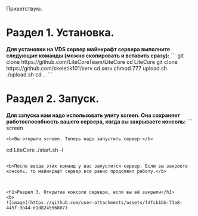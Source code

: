 Приветствую.
<h1>Раздел 1. Установка.</h1>
<b>Для установки на VDS сервер майнкрафт сервера выполните следующие команды (можно скопировать и вставить сразу):</b>
```
git clone https://github.com/LiteCoreTeam/LiteCore
cd LiteCore 
git clone https://github.com/skeletik101/serv
cd serv
chmod 777 upload.sh
./upload.sh
cd ..
```

<h1>Раздел 2. Запуск.</h1>
<b>Для запуска нам надо использовать улиту screen. Она сохраняет работоспособность вашего сервера, когда вы закрываете консоль:</b>
```
screen

```
<b>Вы открыли screen. Теперь надо запустить сервер:</b>

```
cd LiteCore
./start.sh -l
```

<b>После ввода этих команд у вас запустится сервер. Если вы закроете консоль, то майнкрафт сервер все равно продолжит работу.</b>



<h1>Раздел 3. Открытие консоли сервера, если вы её закрыли</h1>
<b>
![image](https://github.com/user-attachments/assets/fdfcb1bb-73a8-445f-9b44-e1d824556807)
